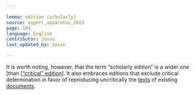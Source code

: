 ```yaml
---

lemma: edition (scholarly)
source: eggert_apparatus_2013
page: 104
language: English
contributor: Jesse
last_updated_by: Jesse

---
```

It is worth noting, however, that the term “scholarly edition” is a wider one [than [[“critical” edition](editionCritical.html)]. It also embraces editions that exclude critical determination in favor of reproducing uncritically the [texts](text.html) of existing [documents](document.html).
